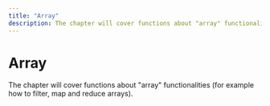 ```yaml
---
title: "Array"
description: The chapter will cover functions about "array" functionalities
---
```


# Array
The chapter will cover functions about "array" functionalities (for example how to filter, map and reduce arrays).